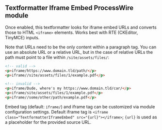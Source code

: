 Textformatter Iframe Embed ProcessWire module
---------------------------------------------

Once enabled, this textformatter looks for iframe embed URLs and converts those to HTML `<iframe>` elements. Works best with RTE (CKEditor, TinyMCE) inputs.

Note that URLs need to be the only content within a paragraph tag. You can use an absolute URL or a relative URL, but in the case of relative URLs the path must point to a file within `/site/assets/files/`:

```HTML
<!-- valid -->
<p>iframe/https://www.domain.tld/path/</p>
<p>iframe//site/assets/files/1/example.pdf</p>

<!-- invalid -->
<p>iframe/Dude, where's my https://www.domain.tld/car/</p>
<p>iframe/site/assets/files/1/example.pdf</p>
<p>iframe//some/other/path/example.pdf</p>
```

Embed tag (default: `iframe/`) and iframe tag can be customized via module configuration settings. Default iframe tag is `<iframe class="TextformatterIframeEmbed" src="{url}"></iframe>`; `{url}` is used as a placeholder for the provided source URL.
